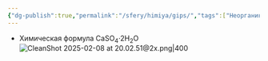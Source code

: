 ```yaml
---
{"dg-publish":true,"permalink":"/sfery/himiya/gips/","tags":["Неорганика"]}
---
```


- Химическая формула CaSO<sub>4</sub>·2H<sub>2</sub>O
![CleanShot 2025-02-08 at 20.02.51@2x.png|400](/img/user/%D0%90%D1%80%D1%85%D0%B8%D0%B2/%D0%9A%D1%8D%D1%88/CleanShot%202025-02-08%20at%2020.02.51@2x.png)